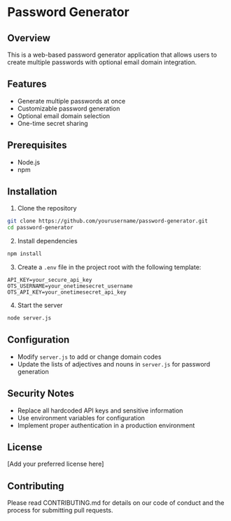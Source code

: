 # Password Generator

## Overview
This is a web-based password generator application that allows users to create multiple passwords with optional email domain integration.

## Features
- Generate multiple passwords at once
- Customizable password generation
- Optional email domain selection
- One-time secret sharing

## Prerequisites
- Node.js
- npm

## Installation

1. Clone the repository
```bash
git clone https://github.com/yourusername/password-generator.git
cd password-generator
```

2. Install dependencies
```bash
npm install
```

3. Create a `.env` file in the project root with the following template:
```
API_KEY=your_secure_api_key
OTS_USERNAME=your_onetimesecret_username
OTS_API_KEY=your_onetimesecret_api_key
```

4. Start the server
```bash
node server.js
```

## Configuration
- Modify `server.js` to add or change domain codes
- Update the lists of adjectives and nouns in `server.js` for password generation

## Security Notes
- Replace all hardcoded API keys and sensitive information
- Use environment variables for configuration
- Implement proper authentication in a production environment

## License
[Add your preferred license here]

## Contributing
Please read CONTRIBUTING.md for details on our code of conduct and the process for submitting pull requests.
